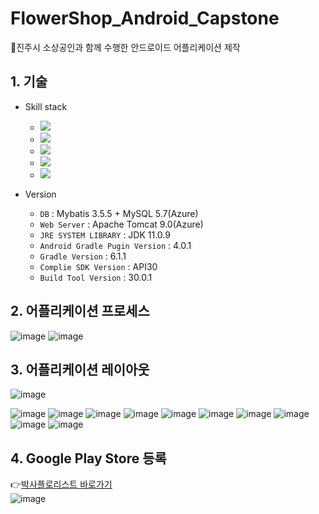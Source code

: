 # FlowerShop_Android_Capstone
🌻진주시 소상공인과 함께 수행한 안드로이드 어플리케이션 제작

## 1. 기술 
- Skill stack 
  - <img src="https://img.shields.io/badge/Android-3DDC84?style=flat-square&logo=Android&logoColor=white"/>   
  - <img src="https://img.shields.io/badge/MySQL-4479A1?style=flat-square&logo=MySQL&logoColor=white"/> 
  - <img src="https://img.shields.io/badge/Java(JDK 11.0.9)-007396?style=flat-square&logo=Java&logoColor=white"/>
  - <img src="https://img.shields.io/badge/JSP-007396?style=flat-square&logo=Java&logoColor=white"/>
  - <img src="https://img.shields.io/badge/Microsoft Azure-0078D4?style=flat-square&logo=Microsoft Azure&logoColor=white"/> 

 - Version
   - `DB` : Mybatis 3.5.5 + MySQL 5.7(Azure)
   - `Web Server` : Apache Tomcat 9.0(Azure)
   - `JRE SYSTEM LIBRARY` : JDK 11.0.9
   - `Android Gradle Pugin Version` : 4.0.1
   - `Gradle Version` : 6.1.1
   - `Complie SDK Version` : API30
   - `Build Tool Version` : 30.0.1
  
  ## 2. 어플리케이션 프로세스
  ![image](https://user-images.githubusercontent.com/67509011/147095181-eef9cb19-004b-4536-9f19-43b812d66f46.png)
  ![image](https://user-images.githubusercontent.com/67509011/147095503-9677591f-fa44-4982-b7a9-3ad7254c87f7.png)

## 3. 어플리케이션 레이아웃
![image](https://user-images.githubusercontent.com/67509011/147095575-01065d00-725a-4fcc-824a-8b455d6a0e24.png)

![image](https://user-images.githubusercontent.com/67509011/147095614-223c6250-a089-4097-9f77-91d03ca17277.png)
![image](https://user-images.githubusercontent.com/67509011/147095629-e0ee0fbf-46d7-4838-aaf7-7b70186db457.png)
![image](https://user-images.githubusercontent.com/67509011/147095638-9f6cab10-11e8-49a2-8816-1118b47bc8e9.png)
![image](https://user-images.githubusercontent.com/67509011/147095647-cb4b7be7-3a6e-4511-84f5-b3660050444c.png)
![image](https://user-images.githubusercontent.com/67509011/147095654-40eabd6c-14c4-448d-a258-11c1378b017f.png)
![image](https://user-images.githubusercontent.com/67509011/147095670-7de985bb-d3dd-40b9-9143-fc1ec55aed88.png)
![image](https://user-images.githubusercontent.com/67509011/147095679-e42bc50e-6c3f-4b5c-9c06-fda69cde1182.png)
![image](https://user-images.githubusercontent.com/67509011/147095691-337e17af-609f-4e64-a83b-9b79a2864f43.png)
![image](https://user-images.githubusercontent.com/67509011/147095707-e7231de6-3e30-4748-8fa3-d147a62a4c16.png)
![image](https://user-images.githubusercontent.com/67509011/147095714-c2d3ea02-a80d-4b16-84fe-f298424bd917.png)

## 4. Google Play Store 등록
:point_right:[박사플로리스트 바로가기](https://play.google.com/store/apps/details?id=yc.ac.kr.drflower)  
![image](https://user-images.githubusercontent.com/67509011/147097304-6616ec32-a0d5-4e28-bbf3-090f49e834fe.png)


